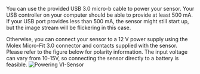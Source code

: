 You can use the provided USB 3.0 micro-b cable to power your sensor. Your USB controller on your computer should be able to provide at least 500 mA. If your USB port provides less than 500 mA, the sensor might still start up, but the image stream will be flickering in this case.

Otherwise, you can connect your sensor to a 12 V power supply using the Molex Micro-Fit 3.0 connector and contacts supplied with the sensor. Please refer to the figure below for polarity information. The input voltage can vary from 10-15V, so connecting the sensor directly to a battery is feasible. 
![Powering VI-Sensor](https://raw.githubusercontent.com/wiki/omaris/test_wiki/images/vi-sensor-power.png)

